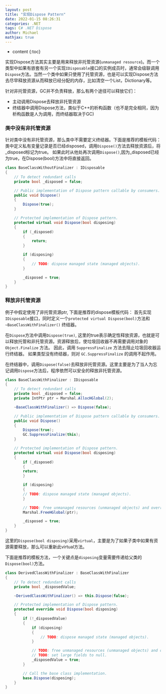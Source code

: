 ```yaml
---
layout: post
title: "实现Dispose Pattern"
date: 2022-01-15 08:26:31
categories: .NET
tags: C# .NET Dispose
author: Michael
mathjax: true
---
```


* content
{:toc}

实现Dispose方法其实主要是用来释放非托管资源(`unmanaged resource`)。而一个类型中如果有嵌套有另一个实现`IDisposable`接口的实例成员时，通常会级联调用`Dispose`方法。当然一个类中如果只使用了托管资源，也是可以实现Dispose方法去尽早释放资源从而释放已经分配的内存，比如清空一个List，Dictionary等。

针对非托管资源，GC并不负责释放，那么有两个途径可以释放它们：
- 主动调用Dispose去释放非托管资源
- 终结器中调用Dispose方法，类似于C++的析构函数（也不是完全相同，因为析构函数是人为调用，而终结器取决于GC)




### 类中没有非托管资源
针对类中没有非托管资源，那么类中不需要定义终结器。下面是推荐的模板代码：
类中定义私有变量记录是否已经disposed，调用`Dispose()`方法去释放资源后，将_disposed标记为true。
如果此时从他处再次调用`Dispose()`,因为_disposed已经为true，在Dispose(bool)方法中将直接返回。

```cs
class BaseClassWithoutFinalizer : IDisposable
{
	// To detect redundant calls
	private bool _disposed = false;

	// Public implementation of Dispose pattern callable by consumers.
	public void Dispose()
	{
		Dispose(true);
	}

	// Protected implementation of Dispose pattern.
	protected virtual void Dispose(bool disposing)
	{
		if (_disposed)
		{
			return;
		}

		if (disposing)
		{
			// TODO: dispose managed state (managed objects).
		}

		_disposed = true;
	}
}

```

### 释放非托管资源
例子中假定使用了非托管资源ptr, 下面是推荐的dispose模板代码：
首先实现`IDisposable`接口，同时定义一个`protected virtual Dispose(bool)`方法和`~BaseClassWithFinalizer()` 终结器。

在`Dispose`方法中调用`Dispose(true)`, 这里的true表示确定性释放资源，也就是可以释放托管和非托管资源。资源释放后，使垃圾回收器不再需要调用对象的 `Object.Finalize` 方法。 因此，调用 `SuppressFinalize` 方法去阻止垃圾回收器运行终结器。 如果类型没有终结器，则对 `GC.SuppressFinalize` 的调用不起作用。 

在终结器中，调用`Dispose(false)`去释放非托管资源。这里主要是为了当人为忘记调用`Dispose`方法后，程序依然可以安全的释放非托管资源。
```cs
class BaseClassWithFinalizer : IDisposable
{
	// To detect redundant calls
	private bool _disposed = false;
	private IntPtr ptr = Marshal.AllocHGlobal(2);

	~BaseClassWithFinalizer() => Dispose(false);

	// Public implementation of Dispose pattern callable by consumers.
	public void Dispose()
	{
		Dispose(true);
		GC.SuppressFinalize(this);
	}

	// Protected implementation of Dispose pattern.
	protected virtual void Dispose(bool disposing)
	{
		if (_disposed)
		{
		return;
		}

		if (disposing)
		{
		// TODO: dispose managed state (managed objects).
		}

		// TODO: free unmanaged resources (unmanaged objects) and override a finalizer below.
		Marshal.FreeHGlobal(ptr);

		_disposed = true;
	}
}

```

这里的`Dispose(bool disposing)`采用`virtual`，主要是为了如果子类中如果有资源需要释放，那么可以重新此virtual方法。

下面是推荐的模板方法，一个关键点是`disposing`变量需要传递给父类的`Dispose(bool)`方法。
```cs
class DerivedClassWithFinalizer : BaseClassWithFinalizer
{
    // To detect redundant calls
    private bool _disposedValue;

    ~DerivedClassWithFinalizer() => this.Dispose(false);

    // Protected implementation of Dispose pattern.
    protected override void Dispose(bool disposing)
    {
        if (!_disposedValue)
        {
            if (disposing)
            {
                // TODO: dispose managed state (managed objects).
            }

            // TODO: free unmanaged resources (unmanaged objects) and override a finalizer below.
            // TODO: set large fields to null.
            _disposedValue = true;
        }

        // Call the base class implementation.
        base.Dispose(disposing);
    }
}
```
